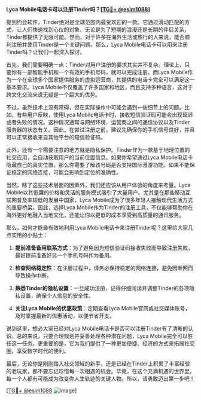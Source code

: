 **Lyca Mobile电话卡可以注册Tinder吗？[[TG💪+ @esim1088](https://t.me/s/esim1088)]**

提到约会软件，Tinder绝对是全球范围内最受欢迎的一款。它通过滑动匹配的方式，让人们快速找到心仪的对象，无论是为了短期的浪漫还是长期的伴侣关系，Tinder都提供了无限可能。然而，对于许多在海外生活或旅行的人来说，能否顺利注册并使用Tinder是一个关键问题。那么，Lyca Mobile电话卡可以用来注册Tinder吗？让我们一起深入探讨。

首先，我们需要明确一点：Tinder对用户注册的要求其实并不复杂。理论上，只要你有一部智能手机和一个有效的手机号码，就可以完成注册。而Lyca Mobile作为一个在全球多个国家提供服务的虚拟运营商，其提供的电话卡完全可以满足这一基本要求。Lyca Mobile不仅覆盖了许多国家和地区，而且支持多种语言，这对于跨文化交流来说无疑是一个巨大的优势。

不过，虽然技术上没有障碍，但在实际操作中可能会遇到一些细节上的问题。比如，有些用户反映，使用Lyca Mobile电话卡时，接收短信验证码可能会出现延迟或者失败的情况。这种情况通常与网络环境、运营商之间的通信协议以及Tinder服务器的状态有关。因此，在尝试注册之前，建议先确保你的手机信号良好，并且可以正常接收来自其他平台的短信验证码。

此外，还有一个需要注意的地方就是隐私保护。Tinder作为一款基于地理位置的社交应用，会自动获取用户的当前位置信息。如果你希望通过Lyca Mobile电话卡隐藏自己的真实位置，那么你需要了解该号码是否支持国际漫游功能。如果不能保证稳定的网络连接，可能会影响到定位的准确性。

当然，除了这些技术层面的因素外，我们还应该从用户体验的角度来考量。Lyca Mobile以其低廉的价格和灵活的服务模式吸引了大量用户。尤其是在那些移动互联网普及率较低的发展中国家，Lyca Mobile成为了很多年轻人接触现代生活方式的重要桥梁。因此，选择Lyca Mobile作为Tinder的注册工具，不仅能够帮助你在海外更好地融入当地文化，还能让你以更低的成本享受到高质量的通讯服务。

那么，如何才能最有效地利用Lyca Mobile电话卡来注册Tinder呢？这里给大家几点实用的小贴士：

1. **提前准备备用联系方式**：为了避免因为短信验证码接收失败而导致注册失败，最好提前准备好另一个手机号码作为备用。
   
2. **检查网络稳定性**：在注册过程中，请务必保持稳定的网络连接，避免因断网而导致操作中断。

3. **熟悉Tinder的隐私设置**：一旦成功注册，记得仔细阅读并调整Tinder的各项隐私设置，确保个人信息的安全性。

4. **关注Lyca Mobile的优惠政策**：定期查看Lyca Mobile官网或社交媒体账号，及时掌握最新的优惠活动，以便节省开支。

说到这里，想必大家已经对Lyca Mobile电话卡是否可以注册Tinder有了清晰的认识。总的来说，只要合理规划并妥善处理各种潜在问题，Lyca Mobile完全可以胜任这一任务。更重要的是，它为我们提供了一种更加便捷、经济的方式来拓展社交圈，享受数字时代的便利。

最后，无论你是刚刚踏入社交领域的新手，还是已经在Tinder上积累了丰富经验的老玩家，都不要忘记珍惜每一次相遇的机会。毕竟，在这个充满机遇的世界里，每一个人都有可能成为改变你人生轨迹的关键人物。所以，请勇敢迈出第一步吧！

[[TG💪+ @esim1088](https://t.me/s/esim1088) ![Image](https://i.postimg.cc/4NQfJmqS/Snipaste-2025-05-13-00-14-12.png)]